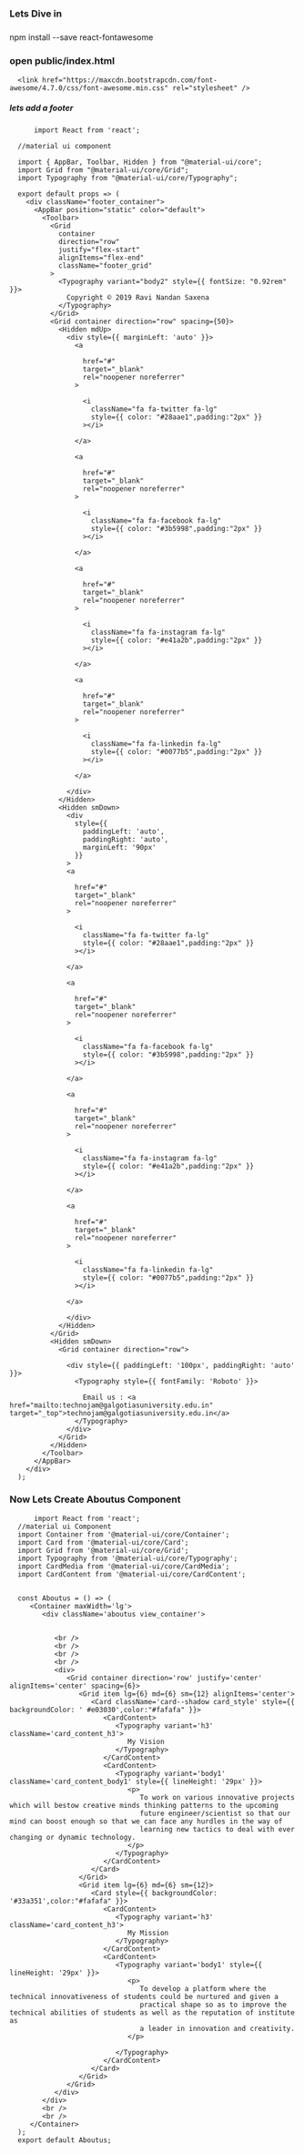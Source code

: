 ### Lets Dive in 

#####
npm install --save react-fontawesome

### open public/index.html
      <link href="https://maxcdn.bootstrapcdn.com/font-awesome/4.7.0/css/font-awesome.min.css" rel="stylesheet" />

##### lets add a footer
          import React from 'react';

      //material ui component

      import { AppBar, Toolbar, Hidden } from "@material-ui/core";
      import Grid from "@material-ui/core/Grid";
      import Typography from "@material-ui/core/Typography";

      export default props => (
        <div className="footer_container">
          <AppBar position="static" color="default">
            <Toolbar>
              <Grid
                container
                direction="row"
                justify="flex-start"
                alignItems="flex-end"
                className="footer_grid"
              >
                <Typography variant="body2" style={{ fontSize: "0.92rem" }}>
                  Copyright © 2019 Ravi Nandan Saxena
                </Typography>
              </Grid>
              <Grid container direction="row" spacing={50}>
                <Hidden mdUp>
                  <div style={{ marginLeft: 'auto' }}>
                    <a

                      href="#"
                      target="_blank"
                      rel="noopener noreferrer"
                    >

                      <i
                        className="fa fa-twitter fa-lg"
                        style={{ color: "#28aae1",padding:"2px" }}
                      ></i>

                    </a>

                    <a

                      href="#"
                      target="_blank"
                      rel="noopener noreferrer"
                    >

                      <i
                        className="fa fa-facebook fa-lg"
                        style={{ color: "#3b5998",padding:"2px" }}
                      ></i>

                    </a>

                    <a

                      href="#"
                      target="_blank"
                      rel="noopener noreferrer"
                    >

                      <i
                        className="fa fa-instagram fa-lg"
                        style={{ color: "#e41a2b",padding:"2px" }}
                      ></i>

                    </a>

                    <a

                      href="#"
                      target="_blank"
                      rel="noopener noreferrer"
                    >

                      <i
                        className="fa fa-linkedin fa-lg"
                        style={{ color: "#0077b5",padding:"2px" }}
                      ></i>

                    </a>

                  </div>
                </Hidden>
                <Hidden smDown>
                  <div
                    style={{
                      paddingLeft: 'auto',
                      paddingRight: 'auto',
                      marginLeft: '90px'
                    }}
                  >
                  <a

                    href="#"
                    target="_blank"
                    rel="noopener noreferrer"
                  >

                    <i
                      className="fa fa-twitter fa-lg"
                      style={{ color: "#28aae1",padding:"2px" }}
                    ></i>

                  </a>

                  <a

                    href="#"
                    target="_blank"
                    rel="noopener noreferrer"
                  >

                    <i
                      className="fa fa-facebook fa-lg"
                      style={{ color: "#3b5998",padding:"2px" }}
                    ></i>

                  </a>

                  <a

                    href="#"
                    target="_blank"
                    rel="noopener noreferrer"
                  >

                    <i
                      className="fa fa-instagram fa-lg"
                      style={{ color: "#e41a2b",padding:"2px" }}
                    ></i>

                  </a>

                  <a

                    href="#"
                    target="_blank"
                    rel="noopener noreferrer"
                  >

                    <i
                      className="fa fa-linkedin fa-lg"
                      style={{ color: "#0077b5",padding:"2px" }}
                    ></i>

                  </a>

                  </div>
                </Hidden>
              </Grid>
              <Hidden smDown>
                <Grid container direction="row">

                  <div style={{ paddingLeft: '100px', paddingRight: 'auto' }}>
                    <Typography style={{ fontFamily: 'Roboto' }}>

                      Email us : <a href="mailto:technojam@galgotiasuniversity.edu.in" target="_top">technojam@galgotiasuniversity.edu.in</a>
                    </Typography>
                  </div>
                </Grid>
              </Hidden>
            </Toolbar>
          </AppBar>
        </div>
      );

### Now Lets Create Aboutus Component
          import React from 'react';
      //material ui Component
      import Container from '@material-ui/core/Container';
      import Card from '@material-ui/core/Card';
      import Grid from '@material-ui/core/Grid';
      import Typography from '@material-ui/core/Typography';
      import CardMedia from '@material-ui/core/CardMedia';
      import CardContent from '@material-ui/core/CardContent';


      const Aboutus = () => (
         <Container maxWidth='lg'>
            <div className='aboutus view_container'>


               <br />
               <br />
               <br />
               <br />
               <div>
                  <Grid container direction='row' justify='center' alignItems='center' spacing={6}>
                     <Grid item lg={6} md={6} sm={12} alignItems='center'>
                        <Card className='card--shadow card_style' style={{ backgroundColor: ' #e03030',color:"#fafafa" }}>
                           <CardContent>
                              <Typography variant='h3' className='card_content_h3'>
                                 My Vision
                              </Typography>
                           </CardContent>
                           <CardContent>
                              <Typography variant='body1' className='card_content_body1' style={{ lineHeight: '29px' }}>
                                 <p>
                                    To work on various innovative projects which will bestow creative minds thinking patterns to the upcoming
                                    future engineer/scientist so that our mind can boost enough so that we can face any hurdles in the way of
                                    learning new tactics to deal with ever changing or dynamic technology.
                                 </p>
                              </Typography>
                           </CardContent>
                        </Card>
                     </Grid>
                     <Grid item lg={6} md={6} sm={12}>
                        <Card style={{ backgroundColor: '#33a351',color:"#fafafa" }}>
                           <CardContent>
                              <Typography variant='h3' className='card_content_h3'>
                                 My Mission
                              </Typography>
                           </CardContent>
                           <CardContent>
                              <Typography variant='body1' style={{ lineHeight: '29px' }}>
                                 <p>
                                    To develop a platform where the technical innovativeness of students could be nurtured and given a
                                    practical shape so as to improve the technical abilities of students as well as the reputation of institute as
                                    a leader in innovation and creativity.
                                 </p>

                              </Typography>
                           </CardContent>
                        </Card>
                     </Grid>
                  </Grid>
               </div>
            </div>
            <br />
            <br />
         </Container>
      );
      export default Aboutus;
##### 

